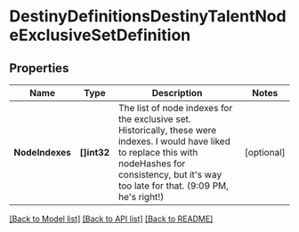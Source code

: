 # DestinyDefinitionsDestinyTalentNodeExclusiveSetDefinition

## Properties
Name | Type | Description | Notes
------------ | ------------- | ------------- | -------------
**NodeIndexes** | **[]int32** | The list of node indexes for the exclusive set. Historically, these were indexes. I would have liked to replace this with nodeHashes for consistency, but it&#39;s way too late for that. (9:09 PM, he&#39;s right!) | [optional] 

[[Back to Model list]](../README.md#documentation-for-models) [[Back to API list]](../README.md#documentation-for-api-endpoints) [[Back to README]](../README.md)


